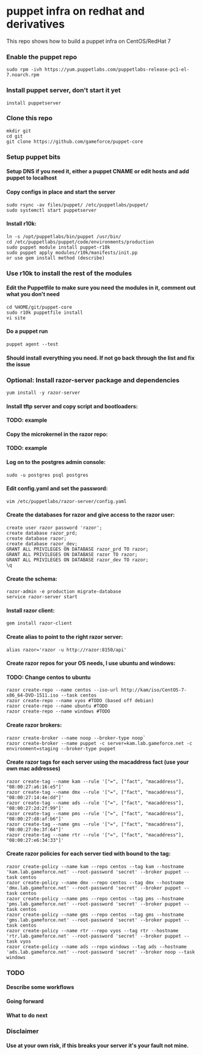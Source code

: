 # puppet infra on redhat and derivatives
This repo shows how to build a puppet infra on CentOS/RedHat 7

### Enable the puppet repo
``` 
sudo rpm -ivh https://yum.puppetlabs.com/puppetlabs-release-pc1-el-7.noarch.rpm
```

### Install puppet server, don't start it yet
```
install puppetserver
```

### Clone this repo
```
mkdir git
cd git
git clone https://github.com/gameforce/puppet-core
```

### Setup puppet bits
#### Setup DNS if you need it, either a puppet CNAME or edit hosts and add puppet to localhost
#### Copy configs in place and start the server
```
sudo rsync -av files/puppet/ /etc/puppetlabs/puppet/
sudo systemctl start puppetserver
```

#### Install r10k:
```
ln -s /opt/puppetlabs/bin/puppet /usr/bin/
cd /etc/puppetlabs/puppet/code/environments/production
sudo puppet module install puppet-r10k
sudo puppet apply modules/r10k/manifests/init.pp
or use gem install method (describe)
```

### Use r10k to install the rest of the modules
#### Edit the Puppetfile to make sure you need the modules in it, comment out what you don't need
```
cd %HOME/git/puppet-core
sudo r10k puppetfile install
vi site
```
#### Do a puppet run
```
puppet agent --test
```
#### Should install everything you need. If not go back through the list and fix the issue


### Optional: Install razor-server package and dependencies
```
yum install -y razor-server
```
#### Install tftp server and copy script and bootloaders:
#### TODO: example
#### Copy the microkernel in the razor repo:
#### TODO: example
#### Log on to the postgres admin console:
```
sudo -u postgres psql postgres
```
#### Edit config.yaml and set the password:
```
vim /etc/puppetlabs/razor-server/config.yaml
```
#### Create the databases for razor and give access to the razor user:
```
create user razor password 'razor';
create database razor_prd;
create database razor;
create database razor_dev;
GRANT ALL PRIVILEGES ON DATABASE razor_prd TO razor;
GRANT ALL PRIVILEGES ON DATABASE razor TO razor;
GRANT ALL PRIVILEGES ON DATABASE razor_dev TO razor;
\q
```
#### Create the schema:
```
razor-admin -e production migrate-database
service razor-server start
```
#### Install razor client:
```
gem install razor-client
```

#### Create alias to point to the right razor server:
```
alias razor='razor -u http://razor:8150/api'
```
#### Create razor repos for your OS needs, I use ubuntu and windows:
#### TODO: Change centos to ubuntu
```
razor create-repo --name centos --iso-url http://kam/iso/CentOS-7-x86_64-DVD-1511.iso --task centos
razor create-repo --name vyos #TODO (based off debian)
razor create-repo --name ubuntu #TODO
razor create-repo --name windows #TODO
```
#### Create razor brokers:
```
razor create-broker --name noop --broker-type noop`
razor create-broker --name puppet -c server=kam.lab.gameforce.net -c environment=staging --broker-type puppet
```
#### Create razor tags for each server using the macaddress fact (use your own mac addresses)
```
razor create-tag --name kam --rule '["=", ["fact", "macaddress"], "08:00:27:a6:16:e5"]'
razor create-tag --name dmx --rule '["=", ["fact", "macaddress"], "08:00:27:14:4e:dd"]'
razor create-tag --name ads --rule '["=", ["fact", "macaddress"], "08:00:27:2d:2f:99"]'
razor create-tag --name pms --rule '["=", ["fact", "macaddress"], "08:00:27:d8:af:b6"]'
razor create-tag --name gms --rule '["=", ["fact", "macaddress"], "08:00:27:0e:3f:64"]'
razor create-tag --name rtr --rule '["=", ["fact", "macaddress"], "08:00:27:e6:34:33"]'
```
#### Create razor policies for each server tied with bound to the tag:
```
razor create-policy --name kam --repo centos --tag kam --hostname 'kam.lab.gameforce.net' --root-password 'secret' --broker puppet --task centos
razor create-policy --name dmx --repo centos --tag dmx --hostname 'dmx.lab.gameforce.net' --root-password 'secret' --broker puppet --task centos
razor create-policy --name pms --repo centos --tag pms --hostname 'pms.lab.gameforce.net' --root-password 'secret' --broker puppet --task centos
razor create-policy --name gms --repo centos --tag gms --hostname 'gms.lab.gameforce.net' --root-password 'secret' --broker puppet --task centos
razor create-policy --name rtr --repo vyos --tag rtr --hostname 'rtr.lab.gameforce.net' --root-password 'secret' --broker puppet --task vyos
razor create-policy --name ads --repo windows --tag ads --hostname 'ads.lab.gameforce.net' --root-password 'secret' --broker noop --task windows
```
### TODO
#### Describe some workflows
#### Going forward
#### What to do next

### Disclaimer
#### Use at your own risk, if this breaks your server it's your fault not mine.

